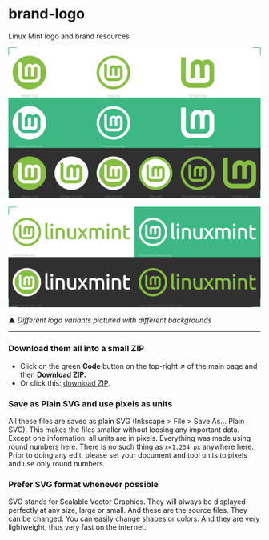 # brand-logo
Linux Mint logo and brand resources

![preview.png](preview.png)

![preview-names.png](preview-names.png)

▲ *Different logo variants pictured with different backgrounds*

---

### Download them all into a small ZIP

* Click on the green **Code** button on the top-right ↗ of the main page and then **Download ZIP.**
* Or click this: [download ZIP](https://github.com/linuxmint/brand-logo/archive/refs/heads/master.zip).

### Save as Plain SVG and use pixels as units

All these files are saved as plain SVG (Inkscape > File > Save As... Plain SVG). This makes the files smaller without loosing any important data. Except one information: all units are in pixels. Everything was made using round numbers here. There is no such thing as `x=1.234 px` anywhere here. Prior to doing any edit, please set your document and tool units to pixels and use only round numbers.

### Prefer SVG format whenever possible

SVG stands for Scalable Vector Graphics. They will always be displayed perfectly at any size, large or small. And these are the source files. They can be changed. You can easily change shapes or colors. And they are very lightweight, thus very fast on the internet.